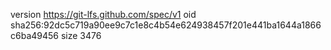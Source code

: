 version https://git-lfs.github.com/spec/v1
oid sha256:92dc5c719a90ee9c7c1e8c4b54e624938457f201e441ba1644a1866c6ba49456
size 3476
